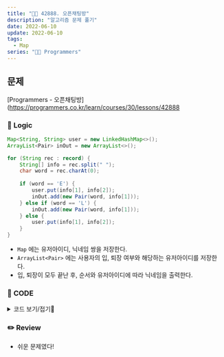 ```yaml
---
title: "👩‍💻 42888. 오픈채팅방"
description: "알고리즘 문제 풀기"
date: 2022-06-10
update: 2022-06-10
tags:
  - Map
series: "👩‍💻 Programmers"
---
```


## 문제
[Programmers - 오픈채팅방](https://programmers.co.kr/learn/courses/30/lessons/42888

### 📍 **Logic**

```java
Map<String, String> user = new LinkedHashMap<>();
ArrayList<Pair> inOut = new ArrayList<>();

for (String rec : record) {
    String[] info = rec.split(" ");
    char word = rec.charAt(0);
    
    if (word == 'E') {
        user.put(info[1], info[2]);
        inOut.add(new Pair(word, info[1]));
    } else if (word == 'L') {
        inOut.add(new Pair(word, info[1]));
    } else {
        user.put(info[1], info[2]);
    }
}
```

- `Map` 에는 유저아이디, 닉네임 쌍을 저장한다.
- `ArrayList<Pair>` 에는 사용자의 입, 퇴장 여부와 해당하는 유저아이디를 저장한다.
- 입, 퇴장이 모두 끝난 후, 순서와 유저아이디에 따라 닉네임을 출력한다.

### 📄 **CODE**

<details>
  <summary>코드 보기/접기💫</summary>
    <div markdown="1">

    import java.util.*;

    class Pair {
        char command;
        String name;
        
        public Pair(char command, String name) {
            this.command = command;
            this.name = name;
        }
    }

    class Solution {
        static String in = "님이 들어왔습니다.";
        static String out = "님이 나갔습니다.";
        
        public String[] solution(String[] record) {
            // user는 유저아이디와 해당하는 닉네임을 저장
            // inOut은 사용자의 입장, 퇴장 여부와 해당하는 유저아이디를 저장
            Map<String, String> user = new LinkedHashMap<>();
            ArrayList<Pair> inOut = new ArrayList<>();
            
            for (String rec : record) {
                String[] info = rec.split(" ");
                char word = rec.charAt(0);
                
                if (word == 'E') {
                    user.put(info[1], info[2]);
                    inOut.add(new Pair(word, info[1]));
                } else if (word == 'L') {
                    inOut.add(new Pair(word, info[1]));
                } else {
                    user.put(info[1], info[2]);
                }
            }
            
            String[] answer = new String[inOut.size()];
            int idx = 0;
            for (Pair p : inOut) {
                StringBuilder sb = new StringBuilder(user.get(p.name));
                
                sb.append(p.command == 'E' ? in : out);
                
                answer[idx] = sb.toString();
                idx++;
            }
            
            return answer;
        }
    }
  	</div>
</details>

### ✏️ **Review**
- 쉬운 문제였다!